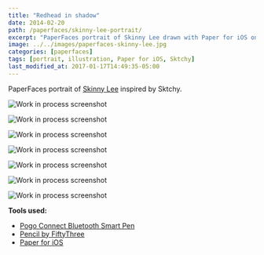 ```yaml
---
title: "Redhead in shadow"
date: 2014-02-20
path: /paperfaces/skinny-lee-portrait/
excerpt: "PaperFaces portrait of Skinny Lee drawn with Paper for iOS on an iPad."
image: ../../images/paperfaces-skinny-lee.jpg
categories: [paperfaces]
tags: [portrait, illustration, Paper for iOS, Sktchy]
last_modified_at: 2017-01-17T14:49:35-05:00
---
```


PaperFaces portrait of [Skinny Lee](https://sktchy.com/MfNOoH) inspired by Sktchy.

![Work in process screenshot](../../images/paperfaces-skinny-lee-process-1-lg.jpg)

![Work in process screenshot](../../images/paperfaces-skinny-lee-process-2-lg.jpg)

![Work in process screenshot](../../images/paperfaces-skinny-lee-process-3-lg.jpg)

![Work in process screenshot](../../images/paperfaces-skinny-lee-process-4-lg.jpg)

![Work in process screenshot](../../images/paperfaces-skinny-lee-process-5-lg.jpg)

![Work in process screenshot](../../images/paperfaces-skinny-lee-process-6-lg.jpg)

![Work in process screenshot](../../images/paperfaces-skinny-lee-process-7-lg.jpg)

**Tools used:**

- [Pogo Connect Bluetooth Smart Pen](https://www.amazon.com/gp/product/B009K448L4/ref=as_li_ss_tl?ie=UTF8&camp=1789&creative=390957&creativeASIN=B009K448L4&linkCode=as2&tag=mademist-20)
- [Pencil by FiftyThree](https://amzn.to/35tCkJW)
- [Paper for iOS](https://paper.bywetransfer.com/)

